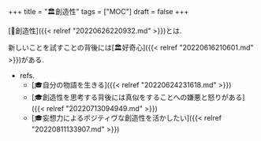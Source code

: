 +++
title = "🏛創造性"
tags = ["MOC"]
draft = false
+++

[📝創造性]({{< relref "20220626220932.md" >}})とは.

新しいことを試すことの背後には[🏛好奇心]({{< relref "20220616210601.md" >}})がある.

-   refs.
    -   [🎓自分の物語を生きる]({{< relref "20220624231618.md" >}})
    -   [🎓創造性を思考する背後には真似をすることへの嫌悪と怒りがある]({{< relref "20220713094949.md" >}})
    -   [🎓妄想力によるポジティヴな創造性を活かしたい]({{< relref "20220811133907.md" >}})

